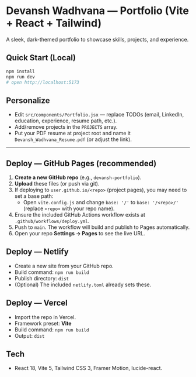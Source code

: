 # Devansh Wadhvana — Portfolio (Vite + React + Tailwind)

A sleek, dark-themed portfolio to showcase skills, projects, and experience.

## Quick Start (Local)
```bash
npm install
npm run dev
# open http://localhost:5173
```

## Personalize
- Edit `src/components/Portfolio.jsx` — replace TODOs (email, LinkedIn, education, experience, resume path, etc.).
- Add/remove projects in the `PROJECTS` array.
- Put your PDF resume at project root and name it `Devansh_Wadhvana_Resume.pdf` (or adjust the link).

---

## Deploy — GitHub Pages (recommended)
1. **Create a new GitHub repo** (e.g., `devansh-portfolio`).
2. **Upload** these files (or push via git).
3. If deploying to `user.github.io/<repo>` (project pages), you may need to set a base path:
   - Open `vite.config.js` and change `base: '/'` to `base: '/<repo>/'` (replace `<repo>` with your repo name).
4. Ensure the included GitHub Actions workflow exists at `.github/workflows/deploy.yml`.
5. Push to `main`. The workflow will build and publish to Pages automatically.
6. Open your repo **Settings → Pages** to see the live URL.

## Deploy — Netlify
- Create a new site from your GitHub repo.
- Build command: `npm run build`
- Publish directory: `dist`
- (Optional) The included `netlify.toml` already sets these.

## Deploy — Vercel
- Import the repo in Vercel.
- Framework preset: **Vite**
- Build command: `npm run build`
- Output: `dist`

## Tech
- React 18, Vite 5, Tailwind CSS 3, Framer Motion, lucide-react.

